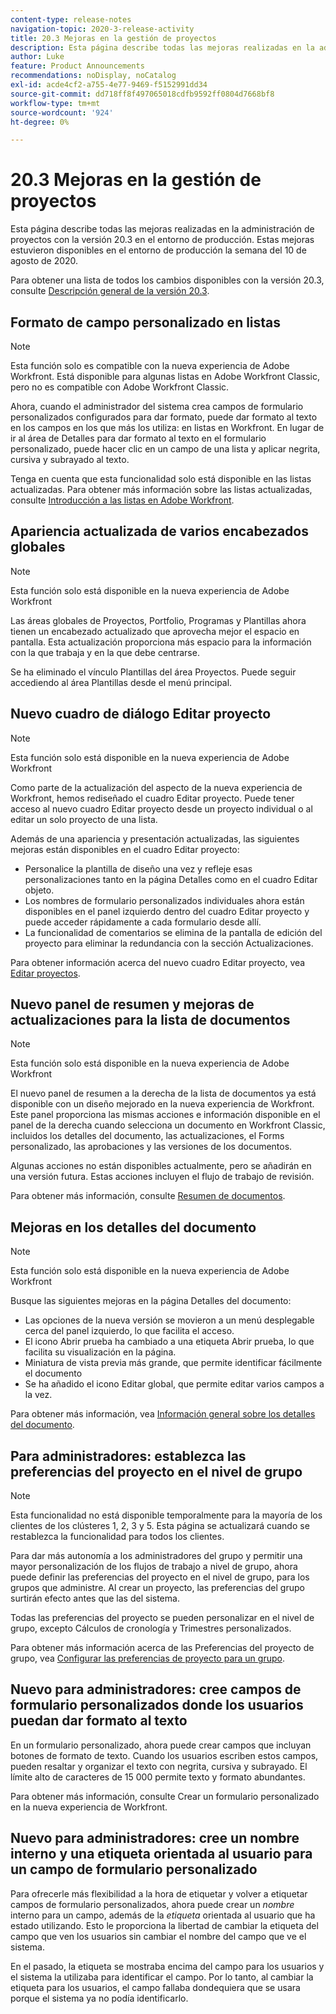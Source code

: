 ```yaml
---
content-type: release-notes
navigation-topic: 2020-3-release-activity
title: 20.3 Mejoras en la gestión de proyectos
description: Esta página describe todas las mejoras realizadas en la administración de proyectos con la versión 20.3 en el entorno de producción. Estas mejoras estuvieron disponibles en el entorno de producción la semana del 10 de agosto de 2020.
author: Luke
feature: Product Announcements
recommendations: noDisplay, noCatalog
exl-id: acde4cf2-a755-4e77-9469-f5152991dd34
source-git-commit: dd718ff8f497065018cdfb9592ff0804d7668bf8
workflow-type: tm+mt
source-wordcount: '924'
ht-degree: 0%

---
```


# 20.3 Mejoras en la gestión de proyectos

Esta página describe todas las mejoras realizadas en la administración de proyectos con la versión 20.3 en el entorno de producción. Estas mejoras estuvieron disponibles en el entorno de producción la semana del 10 de agosto de 2020.

Para obtener una lista de todos los cambios disponibles con la versión 20.3, consulte [Descripción general de la versión 20.3](../../../product-announcements/product-releases/20.3-release-activity/20-3-release-overview.md).

## Formato de campo personalizado en listas

>[!NOTE]
>
>Esta función solo es compatible con la nueva experiencia de Adobe Workfront. Está disponible para algunas listas en Adobe Workfront Classic, pero no es compatible con Adobe Workfront Classic.

Ahora, cuando el administrador del sistema crea campos de formulario personalizados configurados para dar formato, puede dar formato al texto en los campos en los que más los utiliza: en listas en Workfront. En lugar de ir al área de Detalles para dar formato al texto en el formulario personalizado, puede hacer clic en un campo de una lista y aplicar negrita, cursiva y subrayado al texto.

Tenga en cuenta que esta funcionalidad solo está disponible en las listas actualizadas. Para obtener más información sobre las listas actualizadas, consulte [Introducción a las listas en Adobe Workfront](../../../workfront-basics/navigate-workfront/use-lists/view-items-in-a-list.md).

## Apariencia actualizada de varios encabezados globales

>[!NOTE]
>
>Esta función solo está disponible en la nueva experiencia de Adobe Workfront

Las áreas globales de Proyectos, Portfolio, Programas y Plantillas ahora tienen un encabezado actualizado que aprovecha mejor el espacio en pantalla. Esta actualización proporciona más espacio para la información con la que trabaja y en la que debe centrarse.

Se ha eliminado el vínculo Plantillas del área Proyectos. Puede seguir accediendo al área Plantillas desde el menú principal.

## Nuevo cuadro de diálogo Editar proyecto

>[!NOTE]
>
>Esta función solo está disponible en la nueva experiencia de Adobe Workfront

Como parte de la actualización del aspecto de la nueva experiencia de Workfront, hemos rediseñado el cuadro Editar proyecto. Puede tener acceso al nuevo cuadro Editar proyecto desde un proyecto individual o al editar un solo proyecto de una lista.

Además de una apariencia y presentación actualizadas, las siguientes mejoras están disponibles en el cuadro Editar proyecto:

* Personalice la plantilla de diseño una vez y refleje esas personalizaciones tanto en la página Detalles como en el cuadro Editar objeto.
* Los nombres de formulario personalizados individuales ahora están disponibles en el panel izquierdo dentro del cuadro Editar proyecto y puede acceder rápidamente a cada formulario desde allí.
* La funcionalidad de comentarios se elimina de la pantalla de edición del proyecto para eliminar la redundancia con la sección Actualizaciones.

<!--
<p data-mc-conditions="QuicksilverOrClassic.Draft mode">For information about the new Edit Box box, see "New Edit Object box" (NEW ARTICLE, LINK LATER!!).</p>
-->

Para obtener información acerca del nuevo cuadro Editar proyecto, vea [Editar proyectos](../../../manage-work/projects/manage-projects/edit-projects.md).

## Nuevo panel de resumen y mejoras de actualizaciones para la lista de documentos

>[!NOTE]
>
>Esta función solo está disponible en la nueva experiencia de Adobe Workfront

El nuevo panel de resumen a la derecha de la lista de documentos ya está disponible con un diseño mejorado en la nueva experiencia de Workfront. Este panel proporciona las mismas acciones e información disponible en el panel de la derecha cuando selecciona un documento en Workfront Classic, incluidos los detalles del documento, las actualizaciones, el Forms personalizado, las aprobaciones y las versiones de los documentos.

Algunas acciones no están disponibles actualmente, pero se añadirán en una versión futura. Estas acciones incluyen el flujo de trabajo de revisión.

Para obtener más información, consulte [Resumen de documentos](../../../documents/managing-documents/summary-for-documents.md).

## Mejoras en los detalles del documento

>[!NOTE]
>
>Esta función solo está disponible en la nueva experiencia de Adobe Workfront

Busque las siguientes mejoras en la página Detalles del documento:

* Las opciones de la nueva versión se movieron a un menú desplegable cerca del panel izquierdo, lo que facilita el acceso.
* El icono Abrir prueba ha cambiado a una etiqueta Abrir prueba, lo que facilita su visualización en la página.
* Miniatura de vista previa más grande, que permite identificar fácilmente el documento
* Se ha añadido el icono Editar global, que permite editar varios campos a la vez.

Para obtener más información, vea [Información general sobre los detalles del documento](../../../documents/managing-documents/document-details-overview.md).

## Para administradores: establezca las preferencias del proyecto en el nivel de grupo

>[!NOTE]
>
>Esta funcionalidad no está disponible temporalmente para la mayoría de los clientes de los clústeres 1, 2, 3 y 5. Esta página se actualizará cuando se restablezca la funcionalidad para todos los clientes.

Para dar más autonomía a los administradores del grupo y permitir una mayor personalización de los flujos de trabajo a nivel de grupo, ahora puede definir las preferencias del proyecto en el nivel de grupo, para los grupos que administre. Al crear un proyecto, las preferencias del grupo surtirán efecto antes que las del sistema.

Todas las preferencias del proyecto se pueden personalizar en el nivel de grupo, excepto Cálculos de cronología y Trimestres personalizados.

Para obtener más información acerca de las Preferencias del proyecto de grupo, vea [Configurar las preferencias de proyecto para un grupo](../../../administration-and-setup/manage-groups/create-and-manage-groups/configure-project-preferences-group.md).

## Nuevo para administradores: cree campos de formulario personalizados donde los usuarios puedan dar formato al texto

En un formulario personalizado, ahora puede crear campos que incluyan botones de formato de texto. Cuando los usuarios escriben estos campos, pueden resaltar y organizar el texto con negrita, cursiva y subrayado. El límite alto de caracteres de 15 000 permite texto y formato abundantes.

Para obtener más información, consulte Crear un formulario personalizado en la nueva experiencia de Workfront.

## Nuevo para administradores: cree un nombre interno y una etiqueta orientada al usuario para un campo de formulario personalizado

Para ofrecerle más flexibilidad a la hora de etiquetar y volver a etiquetar campos de formulario personalizados, ahora puede crear un *nombre* interno para un campo, además de la *etiqueta* orientada al usuario que ha estado utilizando. Esto le proporciona la libertad de cambiar la etiqueta del campo que ven los usuarios sin cambiar el nombre del campo que ve el sistema.

En el pasado, la etiqueta se mostraba encima del campo para los usuarios y el sistema la utilizaba para identificar el campo. Por lo tanto, al cambiar la etiqueta para los usuarios, el campo fallaba dondequiera que se usara porque el sistema ya no podía identificarlo.


